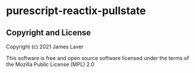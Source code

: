 # purescript-reactix-pullstate

## Copyright and License

Copyright (c) 2021 James Laver

This software is free and open source software licensed under the
terms of the Mozilla Public License (MPL) 2.0

